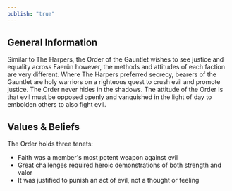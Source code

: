 ```yaml
---
publish: "true"
---
```

## General Information
Similar to The Harpers, the Order of the Gauntlet wishes to see justice and equality across Faerûn however, the methods and attitudes of each faction are very different. Where The Harpers preferred secrecy, bearers of the Gauntlet are holy warriors on a righteous quest to crush evil and promote justice. The Order never hides in the shadows. The attitude of the Order is that evil must be opposed openly and vanquished in the light of day to embolden others to also fight evil.

## Values & Beliefs
The Order holds three tenets:
- Faith was a member's most potent weapon against evil
- Great challenges required heroic demonstrations of both strength and valor
- It was justified to punish an act of evil, not a thought or feeling